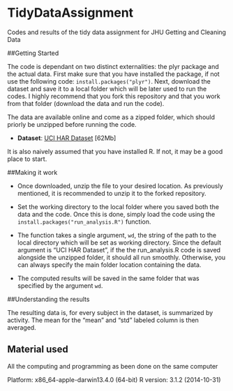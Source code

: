 # TidyDataAssignment
Codes and results of the tidy data assignment for JHU Getting and Cleaning Data


##Getting Started

The code is dependant on two distinct externalities: 
the plyr package and the actual data. First make sure that you have installed the package, 
if not use the following code: `install.packages("plyr")`.
Next, download the dataset and save it to a local folder which will be later used to run the codes.
I highly recommend that you fork this repository and that you work from that folder (download the data and run the code).

The data are available online and come as a zipped folder, which should priorly be unzipped before running the code.
* <b>Dataset</b>: <a href="https://d396qusza40orc.cloudfront.net/getdata%2Fprojectfiles%2FUCI%20HAR%20Dataset.zip ">UCI HAR Dataset</a> [62Mb]

It is also naively assumed that you have installed R. If not, it may be a good place to start.


##Making it work

* Once downloaded, unzip the file to your desired location. As previously mentioned, it is recommended to unzip it to the forked repository.

* Set the working directory to the local folder where you saved both the data and the code.
Once this is done, simply load the code using the `install.packages("run_analysis.R")` function.

* The function takes a single argument, `wd`, the string of the path to the local directory which will be set as working directory.
Since the default argument is “UCI HAR Dataset”, if the the run_analysis.R code is saved alongside the unzipped folder, it should all run smoothly.
Otherwise, you can always specify the main folder location containing the data.

* The computed results will be saved in the same folder that was specified by the argument `wd`.


##Understanding the results

The resulting data is, for every subject in the dataset, is summarized by activity. The mean for the “mean” and “std” labeled column is then averaged.


## Material used

All the computing and programming as been done on the same computer

Platform:
    x86_64-apple-darwin13.4.0 (64-bit)
R version:
    3.1.2 (2014-10-31)